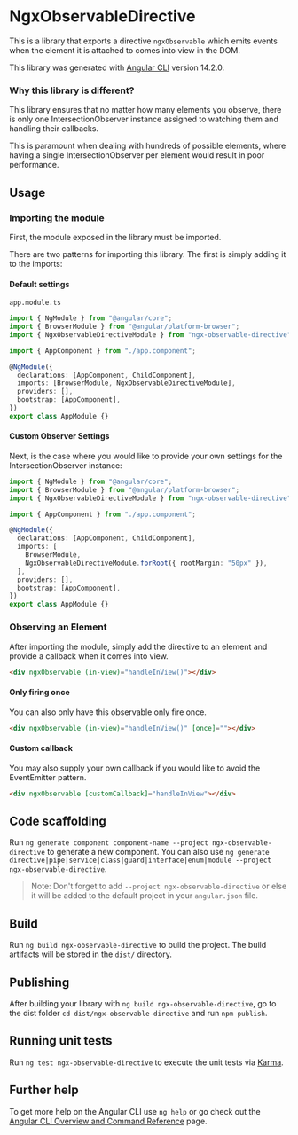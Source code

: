 # NgxObservableDirective

This is a library that exports a directive `ngxObservable` which emits events when the element it is attached to comes into view in the DOM.

This library was generated with [Angular CLI](https://github.com/angular/angular-cli) version 14.2.0.

### Why this library is different?

This library ensures that no matter how many elements you observe, there is only one IntersectionObserver instance assigned to watching them and handling their callbacks.

This is paramount when dealing with hundreds of possible elements, where having a single IntersectionObserver per element would result in poor performance.

## Usage

### Importing the module

First, the module exposed in the library must be imported.

There are two patterns for importing this library. The first is simply adding it to the imports:

#### Default settings

`app.module.ts`

```typescript
import { NgModule } from "@angular/core";
import { BrowserModule } from "@angular/platform-browser";
import { NgxObservableDirectiveModule } from "ngx-observable-directive";

import { AppComponent } from "./app.component";

@NgModule({
  declarations: [AppComponent, ChildComponent],
  imports: [BrowserModule, NgxObservableDirectiveModule],
  providers: [],
  bootstrap: [AppComponent],
})
export class AppModule {}
```

#### Custom Observer Settings

Next, is the case where you would like to provide your own settings for the IntersectionObserver instance:

```typescript
import { NgModule } from "@angular/core";
import { BrowserModule } from "@angular/platform-browser";
import { NgxObservableDirectiveModule } from "ngx-observable-directive";

import { AppComponent } from "./app.component";

@NgModule({
  declarations: [AppComponent, ChildComponent],
  imports: [
    BrowserModule,
    NgxObservableDirectiveModule.forRoot({ rootMargin: "50px" }),
  ],
  providers: [],
  bootstrap: [AppComponent],
})
export class AppModule {}
```

### Observing an Element

After importing the module, simply add the directive to an element and provide a callback when it comes into view.

```html
<div ngxObservable (in-view)="handleInView()"></div>
```

#### Only firing once

You can also only have this observable only fire once.

```html
<div ngxObservable (in-view)="handleInView()" [once]=""></div>
```

#### Custom callback

You may also supply your own callback if you would like to avoid the EventEmitter pattern.

```html
<div ngxObservable [customCallback]="handleInView"></div>
```

## Code scaffolding

Run `ng generate component component-name --project ngx-observable-directive` to generate a new component. You can also use `ng generate directive|pipe|service|class|guard|interface|enum|module --project ngx-observable-directive`.

> Note: Don't forget to add `--project ngx-observable-directive` or else it will be added to the default project in your `angular.json` file.

## Build

Run `ng build ngx-observable-directive` to build the project. The build artifacts will be stored in the `dist/` directory.

## Publishing

After building your library with `ng build ngx-observable-directive`, go to the dist folder `cd dist/ngx-observable-directive` and run `npm publish`.

## Running unit tests

Run `ng test ngx-observable-directive` to execute the unit tests via [Karma](https://karma-runner.github.io).

## Further help

To get more help on the Angular CLI use `ng help` or go check out the [Angular CLI Overview and Command Reference](https://angular.io/cli) page.
